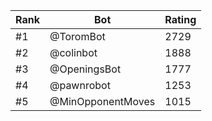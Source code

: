 Rank|Bot|Rating
---|---|---
#1|@ToromBot|2729
#2|@colinbot|1888
#3|@OpeningsBot|1777
#4|@pawnrobot|1253
#5|@MinOpponentMoves|1015
